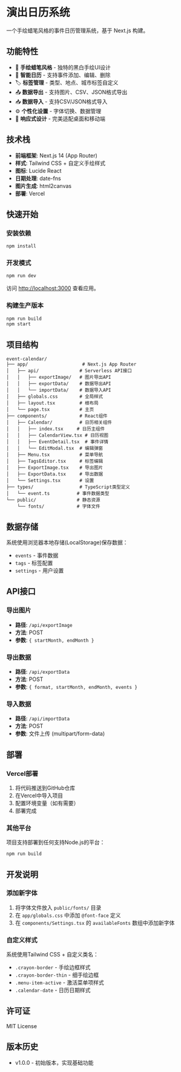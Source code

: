 # 演出日历系统

一个手绘蜡笔风格的事件日历管理系统，基于 Next.js 构建。

## 功能特性

- 🎨 **手绘蜡笔风格** - 独特的黑白手绘UI设计
- 📅 **智能日历** - 支持事件添加、编辑、删除
- 🏷️ **标签管理** - 类型、地点、城市标签自定义
- 📤 **数据导出** - 支持图片、CSV、JSON格式导出
- 📥 **数据导入** - 支持CSV/JSON格式导入
- ⚙️ **个性化设置** - 字体切换、数据管理
- 📱 **响应式设计** - 完美适配桌面和移动端

## 技术栈

- **前端框架**: Next.js 14 (App Router)
- **样式**: Tailwind CSS + 自定义手绘样式
- **图标**: Lucide React
- **日期处理**: date-fns
- **图片生成**: html2canvas
- **部署**: Vercel

## 快速开始

### 安装依赖

```bash
npm install
```

### 开发模式

```bash
npm run dev
```

访问 [http://localhost:3000](http://localhost:3000) 查看应用。

### 构建生产版本

```bash
npm run build
npm start
```

## 项目结构

```
event-calendar/
├── app/                    # Next.js App Router
│   ├── api/               # Serverless API接口
│   │   ├── exportImage/   # 图片导出API
│   │   ├── exportData/    # 数据导出API
│   │   └── importData/    # 数据导入API
│   ├── globals.css        # 全局样式
│   ├── layout.tsx         # 根布局
│   └── page.tsx           # 主页
├── components/            # React组件
│   ├── Calendar/          # 日历相关组件
│   │   ├── index.tsx     # 日历主组件
│   │   ├── CalendarView.tsx # 日历视图
│   │   ├── EventDetail.tsx  # 事件详情
│   │   └── EditModal.tsx  # 编辑弹窗
│   ├── Menu.tsx           # 菜单导航
│   ├── TagsEditor.tsx     # 标签编辑
│   ├── ExportImage.tsx    # 导出图片
│   ├── ExportData.tsx     # 导出数据
│   └── Settings.tsx       # 设置
├── types/                 # TypeScript类型定义
│   └── event.ts          # 事件数据类型
└── public/               # 静态资源
    └── fonts/            # 字体文件
```

## 数据存储

系统使用浏览器本地存储(LocalStorage)保存数据：

- `events` - 事件数据
- `tags` - 标签配置
- `settings` - 用户设置

## API接口

### 导出图片
- **路径**: `/api/exportImage`
- **方法**: POST
- **参数**: `{ startMonth, endMonth }`

### 导出数据
- **路径**: `/api/exportData`
- **方法**: POST
- **参数**: `{ format, startMonth, endMonth, events }`

### 导入数据
- **路径**: `/api/importData`
- **方法**: POST
- **参数**: 文件上传 (multipart/form-data)

## 部署

### Vercel部署

1. 将代码推送到GitHub仓库
2. 在Vercel中导入项目
3. 配置环境变量（如有需要）
4. 部署完成

### 其他平台

项目支持部署到任何支持Node.js的平台：

```bash
npm run build
```

## 开发说明

### 添加新字体

1. 将字体文件放入 `public/fonts/` 目录
2. 在 `app/globals.css` 中添加 `@font-face` 定义
3. 在 `components/Settings.tsx` 的 `availableFonts` 数组中添加新字体

### 自定义样式

系统使用Tailwind CSS + 自定义类名：

- `.crayon-border` - 手绘边框样式
- `.crayon-border-thin` - 细手绘边框
- `.menu-item-active` - 激活菜单项样式
- `.calendar-date` - 日历日期样式

## 许可证

MIT License

## 版本历史

- v1.0.0 - 初始版本，实现基础功能